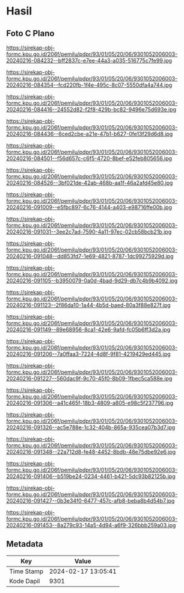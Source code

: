 # Hasil

## Foto C Plano

https://sirekap-obj-formc.kpu.go.id/206f/pemilu/pdpr/93/01/05/20/06/9301052006003-20240216-084232--bff2837c-e7ee-44a3-a035-516775c7fe99.jpg

https://sirekap-obj-formc.kpu.go.id/206f/pemilu/pdpr/93/01/05/20/06/9301052006003-20240216-084354--fcd220fb-1f4e-495c-8c07-5550dfa4a744.jpg

https://sirekap-obj-formc.kpu.go.id/206f/pemilu/pdpr/93/01/05/20/06/9301052006003-20240216-084416--24552d82-f2f8-429b-bc82-9496e75d693e.jpg

https://sirekap-obj-formc.kpu.go.id/206f/pemilu/pdpr/93/01/05/20/06/9301052006003-20240216-084436--6ced2cbe-a21e-47b1-b627-0fe13f29d6d8.jpg

https://sirekap-obj-formc.kpu.go.id/206f/pemilu/pdpr/93/01/05/20/06/9301052006003-20240216-084501--f56d657c-c6f5-4720-8bef-e52feb805656.jpg

https://sirekap-obj-formc.kpu.go.id/206f/pemilu/pdpr/93/01/05/20/06/9301052006003-20240216-084526--3bf021de-42ab-468b-aa1f-46a2afd45e80.jpg

https://sirekap-obj-formc.kpu.go.id/206f/pemilu/pdpr/93/01/05/20/06/9301052006003-20240216-091009--e5fbc897-6c76-4144-a403-e98716ffe00b.jpg

https://sirekap-obj-formc.kpu.go.id/206f/pemilu/pdpr/93/01/05/20/06/9301052006003-20240216-091031--3ee2c7ad-7590-4a11-97ec-02cb58bcb21b.jpg

https://sirekap-obj-formc.kpu.go.id/206f/pemilu/pdpr/93/01/05/20/06/9301052006003-20240216-091048--dd853fd7-1e69-4821-8787-1dc99275929d.jpg

https://sirekap-obj-formc.kpu.go.id/206f/pemilu/pdpr/93/01/05/20/06/9301052006003-20240216-091105--b3950079-0a0d-4bad-9d29-db7c4b9b4092.jpg

https://sirekap-obj-formc.kpu.go.id/206f/pemilu/pdpr/93/01/05/20/06/9301052006003-20240216-091123--2f86da10-1a44-4b5d-baed-80a3f88e827f.jpg

https://sirekap-obj-formc.kpu.go.id/206f/pemilu/pdpr/93/01/05/20/06/9301052006003-20240216-091149--89e68956-8ca1-42e6-9afd-fc05b6ff3d2a.jpg

https://sirekap-obj-formc.kpu.go.id/206f/pemilu/pdpr/93/01/05/20/06/9301052006003-20240216-091206--7a0ffaa3-7224-4d8f-9f81-4219429ed445.jpg

https://sirekap-obj-formc.kpu.go.id/206f/pemilu/pdpr/93/01/05/20/06/9301052006003-20240216-091227--560dac9f-9c70-45f0-8b09-1fbec5ca588e.jpg

https://sirekap-obj-formc.kpu.go.id/206f/pemilu/pdpr/93/01/05/20/06/9301052006003-20240216-091306--a41c465f-18b3-4809-a805-e98c5f237796.jpg

https://sirekap-obj-formc.kpu.go.id/206f/pemilu/pdpr/93/01/05/20/06/9301052006003-20240216-091326--ac5e788e-1c32-404b-865a-935cea07b3d7.jpg

https://sirekap-obj-formc.kpu.go.id/206f/pemilu/pdpr/93/01/05/20/06/9301052006003-20240216-091348--22a712d8-fe48-4452-8bdb-48e75dbe92e6.jpg

https://sirekap-obj-formc.kpu.go.id/206f/pemilu/pdpr/93/01/05/20/06/9301052006003-20240216-091406--b519be24-0234-4461-b421-5dc93b82125b.jpg

https://sirekap-obj-formc.kpu.go.id/206f/pemilu/pdpr/93/01/05/20/06/9301052006003-20240216-091427--0b3e34f0-6477-457c-afb8-beba8b4d54b7.jpg

https://sirekap-obj-formc.kpu.go.id/206f/pemilu/pdpr/93/01/05/20/06/9301052006003-20240216-091453--8a279c93-14a5-4d94-a6f9-326bbb259a03.jpg


## Metadata

| Key        | Value               |
| ---------- | ------------------- |
| Time Stamp | 2024-02-17 13:05:41 |
| Kode Dapil | 9301                |



